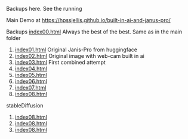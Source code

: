 


Backups here. See the running



Main Demo at   https://hpssjellis.github.io/built-in-ai-and-janus-pro/

Backups 
 [index00.html](https://hpssjellis.github.io/built-in-ai-and-janus-pro/backups/index00.html)   Always the best of the best. Same as in the main folder

 
1. [index01.html](https://hpssjellis.github.io/built-in-ai-and-janus-pro/backups/index01.html)   Original Janis-Pro from huggingface
1. [index02.html](https://hpssjellis.github.io/built-in-ai-and-janus-pro/backups/index02.html)   Original image with web-cam built in ai
1. [index03.html](https://hpssjellis.github.io/built-in-ai-and-janus-pro/backups/index03.html)    First combined attempt
1. [index04.html](https://hpssjellis.github.io/built-in-ai-and-janus-pro/backups/index04.html) 
1. [index05.html](https://hpssjellis.github.io/built-in-ai-and-janus-pro/backups/index05.html) 
1. [index06.html](https://hpssjellis.github.io/built-in-ai-and-janus-pro/backups/index06.html) 
1. [index07.html](https://hpssjellis.github.io/built-in-ai-and-janus-pro/backups/index07.html) 
1. [index08.html](https://hpssjellis.github.io/built-in-ai-and-janus-pro/backups/index08.html) 



stableDiffusion


1. [index08.html](https://hpssjellis.github.io/built-in-ai-and-janus-pro/backups/stable-diffusion01.html) 
1. [index08.html](https://hpssjellis.github.io/built-in-ai-and-janus-pro/backups/stable-diffusion02.html) 
1. [index08.html](https://hpssjellis.github.io/built-in-ai-and-janus-pro/backups/stable-diffusion03.html) 
